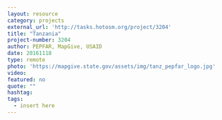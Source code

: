 ```yaml
---
layout: resource
category: projects
external_url: 'http://tasks.hotosm.org/project/3204'
title: "Tanzania"
project-number: 3204
author: PEPFAR, MapGive, USAID
date: 20161118
type: remote
photo: 'https://mapgive.state.gov/assets/img/tanz_pepfar_logo.jpg'
video: 
featured: no
quote: ""
hashtag:
tags:
  - insert here
---
```

